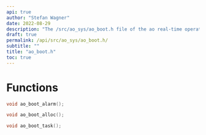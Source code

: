 ```yaml
---
api: true
author: "Stefan Wagner"
date: 2022-08-29
description: "The /src/ao_sys/ao_boot.h file of the ao real-time operating system."
draft: true
permalink: /api/src/ao_sys/ao_boot.h/
subtitle: ""
title: "ao_boot.h"
toc: true
---
```


# Functions

```c
void ao_boot_alarm();
```

```c
void ao_boot_alloc();
```

```c
void ao_boot_task();
```

